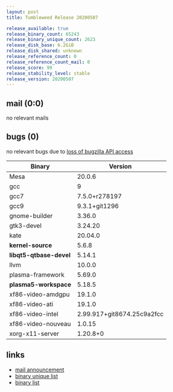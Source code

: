```yaml
---
layout: post
title: Tumbleweed Release 20200507

release_available: true
release_binary_count: 65243
release_binary_unique_count: 2623
release_disk_base: 6.2GiB
release_disk_shared: unknown
release_reference_count: 0
release_reference_count_mail: 0
release_score: 99
release_stability_level: stable
release_version: 20200507
---
```


## mail (0:0)

no relevant mails

## bugs (0)

<!--more-->

no relevant bugs due to [loss of bugzilla API access](https://bugzilla.opensuse.org/show_bug.cgi?id=1157722)

Binary | Version
--- | ---
Mesa | 20.0.6
gcc | 9
gcc7 | 7.5.0+r278197
gcc9 | 9.3.1+git1296
gnome-builder | 3.36.0
gtk3-devel | 3.24.20
kate | 20.04.0
**kernel-source** | 5.6.8
**libqt5-qtbase-devel** | 5.14.1
llvm | 10.0.0
plasma-framework | 5.69.0
**plasma5-workspace** | 5.18.5
xf86-video-amdgpu | 19.1.0
xf86-video-ati | 19.1.0
xf86-video-intel | 2.99.917+git8674.25c9a2fcc
xf86-video-nouveau | 1.0.15
xorg-x11-server | 1.20.8+0

## links

- [mail announcement](https://lists.opensuse.org/opensuse-factory/2020-05/msg00138.html)
- [binary unique list](http://download.opensuse.org/history/20200507/rpm.unique.list)
- [binary list](http://download.opensuse.org/history/20200507/rpm.list)
